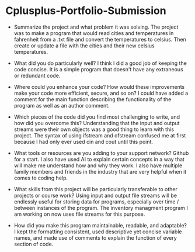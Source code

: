 # Cplusplus-Portfolio-Submission

- Summarize the project and what problem it was solving.
    The project was to make a program that would read cities and temperatures in fahrenheit from a .txt file
    and convert the temperatures to celsius. Then create or update a file with the cities and their new celsius temperatures.
  
- What did you do particularly well?
    I think I did a good job of keeping the code concise. It is a simple program that doesn't have any extraneous or redundant code.

- Where could you enhance your code? How would these improvements make your code more efficient, secure, and so on?
    I could have added a comment for the main function describing the functionality of the program as well as an author comment.
  
- Which pieces of the code did you find most challenging to write, and how did you overcome this? 
    Understanding that the input and output streams were their own objects was a good thing to learn with this project.
    The syntax of using ifstream and ofstream confused me at first because I had only ever used cin and cout until this point.
  
- What tools or resources are you adding to your support network?
    Github for a start. I also have used AI to explain certain concepts in a way that will make me understand how and why they work.
    I also have multiple family members and friends in the industry that are very helpful when it comes to coding help.

- What skills from this project will be particularly transferable to other projects or course work?
    Using input and output file streams will be endlessly useful for storing data for programs, especially over time / between instances of the program.
    The inventory managment program I am working on now uses file streams for this purpose.

- How did you make this program maintainable, readable, and adaptable?
    I kept the formatting consistent, used descriptive yet concise variable names, and made use of comments to explain the function of every section of code.

